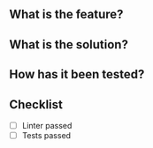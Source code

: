 ## What is the feature?

## What is the solution?

## How has it been tested?

## Checklist
- [ ] Linter passed
- [ ] Tests passed
